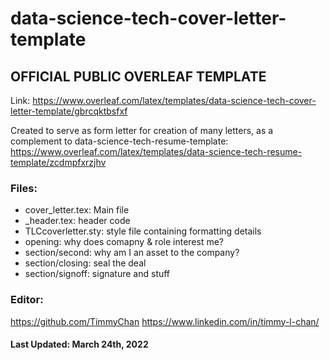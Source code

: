 # data-science-tech-cover-letter-template
## OFFICIAL PUBLIC OVERLEAF TEMPLATE
Link: https://www.overleaf.com/latex/templates/data-science-tech-cover-letter-template/gbrcqktbsfxf

Created to serve as form letter for creation of many letters, as a complement to data-science-tech-resume-template:
https://www.overleaf.com/latex/templates/data-science-tech-resume-template/zcdmpfxrzjhv

### Files:
- cover_letter.tex: Main file
- _header.tex: header code
- TLCcoverletter.sty: style file containing formatting details
- opening: why does comapny & role interest me?
- section/second: why am I an asset to the company?
- section/closing: seal the deal
- section/signoff: signature and stuff

### Editor:
https://github.com/TimmyChan 
https://www.linkedin.com/in/timmy-l-chan/
               
#### Last Updated: March 24th, 2022


